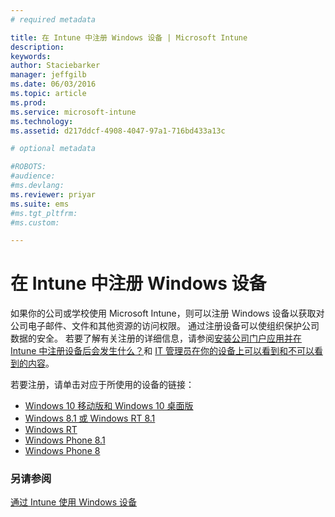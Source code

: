 ```yaml
---
# required metadata

title: 在 Intune 中注册 Windows 设备 | Microsoft Intune
description:
keywords:
author: Staciebarker
manager: jeffgilb
ms.date: 06/03/2016
ms.topic: article
ms.prod:
ms.service: microsoft-intune
ms.technology:
ms.assetid: d217ddcf-4908-4047-97a1-716bd433a13c

# optional metadata

#ROBOTS:
#audience:
#ms.devlang:
ms.reviewer: priyar
ms.suite: ems
#ms.tgt_pltfrm:
#ms.custom:

---
```



# 在 Intune 中注册 Windows 设备

如果你的公司或学校使用 Microsoft Intune，则可以注册 Windows 设备以获取对公司电子邮件、文件和其他资源的访问权限。 通过注册设备可以使组织保护公司数据的安全。 若要了解有关注册的详细信息，请参阅[安装公司门户应用并在 Intune 中注册设备后会发生什么？](what-happens-if-you-install-the-company-portal-app-and-enroll-your-device-in-intune-windows.md)和 [IT 管理员在你的设备上可以看到和不可以看到的内容](what-can-your-it-administrator-see-when-you-enroll-your-device-in-intune-windows.md)。

若要注册，请单击对应于所使用的设备的链接：

- [Windows 10 移动版和 Windows 10 桌面版](enroll-your-w10-phone-or-w10-pc-windows.md)</br>
- [Windows 8.1 或 Windows RT 8.1](enroll-your-w81-or-rt81-windows.md)</br>
- [Windows RT](enroll-your-rt-windows.md)</br>
- [Windows Phone 8.1](enroll-your-wp81-windows.md)</br>
- [Windows Phone 8](enroll-your-wp8-windows.md)


### 另请参阅
[通过 Intune 使用 Windows 设备](using-your-windows-device-with-intune.md)



<!--HONumber=Jun16_HO1-->


